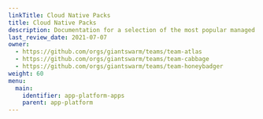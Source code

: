 ```yaml
---
linkTitle: Cloud Native Packs
title: Cloud Native Packs
description: Documentation for a selection of the most popular managed apps by Giant Swarm.
last_review_date: 2021-07-07
owner:
  - https://github.com/orgs/giantswarm/teams/team-atlas
  - https://github.com/orgs/giantswarm/teams/team-cabbage
  - https://github.com/orgs/giantswarm/teams/team-honeybadger
weight: 60
menu:
  main:
    identifier: app-platform-apps
    parent: app-platform
---
```

